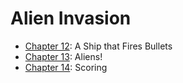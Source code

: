# Alien Invasion

- [Chapter 12](chapter_12/README.md): A Ship that Fires Bullets
- [Chapter 13](chapter_13/README.md): Aliens!
- [Chapter 14](chapter_14/README.md): Scoring
